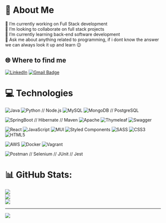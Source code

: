 # 💫 About Me
🔭 I’m currently working on Full Stack development<br>👯 I’m looking to collaborate on full stack projects<br>🌱 I’m currently learning back-end software development<br>💬 Ask me about anything related to programming, if i dont know the answer we can always look it up and learn 😉


## 🌐 Where to find me
[![LinkedIn](https://img.shields.io/badge/LinkedIn-%230077B5.svg?logo=linkedin&logoColor=white)](https://linkedin.com/in/andrésgalváncutinella/) 
[![Gmail Badge](https://img.shields.io/badge/-8il.andre@gmail.com-d14836?style=flat&logo=gmail&logoColor=white&link=mailto:8il.andre@gmail.com)](mailto:8il.andre@gmail.com)

# 💻 Technologies
[comment]: <> (BACK)
![Java](https://img.shields.io/badge/java-%23ED8B00.svg?style=for-the-badge&logo=java&logoColor=white) 
![Python](https://img.shields.io/badge/python-3670A0?style=for-the-badge&logo=python&logoColor=ffdd54) 
// Node.js
![MySQL](https://img.shields.io/badge/mysql-%2300f.svg?style=for-the-badge&logo=mysql&logoColor=white) 
![MongoDB](https://img.shields.io/badge/MongoDB-%234ea94b.svg?style=for-the-badge&logo=mongodb&logoColor=white) 
// PostgreSQL

![SpringBoot](https://img.shields.io/badge/SpringBoot-6DB33F?style=for-the-badge&logo=Spring&logoColor=white)
// Hibernate
// Maven
![Apache](https://img.shields.io/badge/apache-%23D42029.svg?style=for-the-badge&logo=apache&logoColor=white) 
![Thymeleaf](https://img.shields.io/badge/Thymeleaf-%23005C0F.svg?style=for-the-badge&logo=Thymeleaf&logoColor=white) 
![Swagger](https://img.shields.io/badge/-Swagger-%23Clojure?style=for-the-badge&logo=swagger&logoColor=white) 

[comment]: <> (FRONT)
![React](https://img.shields.io/badge/react-%2320232a.svg?style=for-the-badge&logo=react&logoColor=%2361DAFB) 
![JavaScript](https://img.shields.io/badge/javascript-%23323330.svg?style=for-the-badge&logo=javascript&logoColor=%23F7DF1E) 
![MUI](https://img.shields.io/badge/MUI-%230081CB.svg?style=for-the-badge&logo=material-ui&logoColor=white) 
![Styled Components](https://img.shields.io/badge/styled--components-DB7093?style=for-the-badge&logo=styled-components&logoColor=white) 
![SASS](https://img.shields.io/badge/SASS-hotpink.svg?style=for-the-badge&logo=SASS&logoColor=white) 
![CSS3](https://img.shields.io/badge/css3-%231572B6.svg?style=for-the-badge&logo=css3&logoColor=white) 
![HTML5](https://img.shields.io/badge/html5-%23E34F26.svg?style=for-the-badge&logo=html5&logoColor=white) 

[comment]: <> (CLOUD/INFRA)
![AWS](https://img.shields.io/badge/AWS-%23FF9900.svg?style=for-the-badge&logo=amazon-aws&logoColor=white) 
![Docker](https://img.shields.io/badge/docker-%230db7ed.svg?style=for-the-badge&logo=docker&logoColor=white) 
![Vagrant](https://img.shields.io/badge/vagrant-%231563FF.svg?style=for-the-badge&logo=vagrant&logoColor=white) 

[comment]: <> (TESTING)
![Postman](https://img.shields.io/badge/Postman-FF6C37?style=for-the-badge&logo=postman&logoColor=white) 
// Selenium
// JUnit
// Jest

# 📊 GitHub Stats:
![](https://github-readme-stats.vercel.app/api?username=elhunter05&theme=dark&hide_border=false&include_all_commits=true&count_private=false)<br/>
![](https://github-readme-streak-stats.herokuapp.com/?user=elhunter05&theme=dark&hide_border=false)<br/>
![](https://github-readme-stats.vercel.app/api/top-langs/?username=elhunter05&theme=dark&hide_border=false&include_all_commits=true&count_private=false&layout=compact)

---
[![](https://visitcount.itsvg.in/api?id=Elhunter05&label=Profile%20Views&color=3&icon=0&pretty=true)](https://visitcount.itsvg.in)

<!-- Proudly created with GPRM ( https://gprm.itsvg.in ) -->

